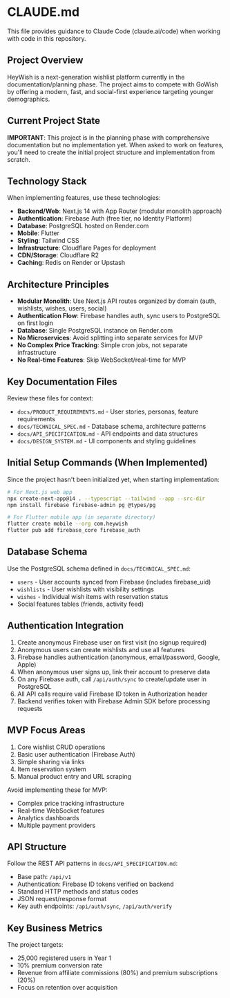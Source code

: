 # CLAUDE.md

This file provides guidance to Claude Code (claude.ai/code) when working with code in this repository.

## Project Overview

HeyWish is a next-generation wishlist platform currently in the documentation/planning phase. The project aims to compete with GoWish by offering a modern, fast, and social-first experience targeting younger demographics.

## Current Project State

**IMPORTANT**: This project is in the planning phase with comprehensive documentation but no implementation yet. When asked to work on features, you'll need to create the initial project structure and implementation from scratch.

## Technology Stack

When implementing features, use these technologies:
- **Backend/Web**: Next.js 14 with App Router (modular monolith approach)
- **Authentication**: Firebase Auth (free tier, no Identity Platform)
- **Database**: PostgreSQL hosted on Render.com
- **Mobile**: Flutter
- **Styling**: Tailwind CSS
- **Infrastructure**: Cloudflare Pages for deployment
- **CDN/Storage**: Cloudflare R2
- **Caching**: Redis on Render or Upstash

## Architecture Principles

- **Modular Monolith**: Use Next.js API routes organized by domain (auth, wishlists, wishes, users, social)
- **Authentication Flow**: Firebase handles auth, sync users to PostgreSQL on first login
- **Database**: Single PostgreSQL instance on Render.com
- **No Microservices**: Avoid splitting into separate services for MVP
- **No Complex Price Tracking**: Simple cron jobs, not separate infrastructure
- **No Real-time Features**: Skip WebSocket/real-time for MVP

## Key Documentation Files

Review these files for context:
- `docs/PRODUCT_REQUIREMENTS.md` - User stories, personas, feature requirements
- `docs/TECHNICAL_SPEC.md` - Database schema, architecture patterns
- `docs/API_SPECIFICATION.md` - API endpoints and data structures
- `docs/DESIGN_SYSTEM.md` - UI components and styling guidelines

## Initial Setup Commands (When Implemented)

Since the project hasn't been initialized yet, when starting implementation:

```bash
# For Next.js web app
npx create-next-app@14 . --typescript --tailwind --app --src-dir
npm install firebase firebase-admin pg @types/pg

# For Flutter mobile app (in separate directory)
flutter create mobile --org com.heywish
flutter pub add firebase_core firebase_auth
```

## Database Schema

Use the PostgreSQL schema defined in `docs/TECHNICAL_SPEC.md`:
- `users` - User accounts synced from Firebase (includes firebase_uid)
- `wishlists` - User wishlists with visibility settings
- `wishes` - Individual wish items with reservation status
- Social features tables (friends, activity feed)

## Authentication Integration

1. Create anonymous Firebase user on first visit (no signup required)
2. Anonymous users can create wishlists and use all features
3. Firebase handles authentication (anonymous, email/password, Google, Apple)
4. When anonymous user signs up, link their account to preserve data
5. On any Firebase auth, call `/api/auth/sync` to create/update user in PostgreSQL
6. All API calls require valid Firebase ID token in Authorization header
7. Backend verifies token with Firebase Admin SDK before processing requests

## MVP Focus Areas

1. Core wishlist CRUD operations
2. Basic user authentication (Firebase Auth)
3. Simple sharing via links
4. Item reservation system
5. Manual product entry and URL scraping

Avoid implementing these for MVP:
- Complex price tracking infrastructure
- Real-time WebSocket features
- Analytics dashboards
- Multiple payment providers

## API Structure

Follow the REST API patterns in `docs/API_SPECIFICATION.md`:
- Base path: `/api/v1`
- Authentication: Firebase ID tokens verified on backend
- Standard HTTP methods and status codes
- JSON request/response format
- Key auth endpoints: `/api/auth/sync`, `/api/auth/verify`

## Key Business Metrics

The project targets:
- 25,000 registered users in Year 1
- 10% premium conversion rate
- Revenue from affiliate commissions (80%) and premium subscriptions (20%)
- Focus on retention over acquisition